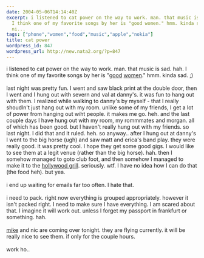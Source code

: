 ```yaml
---
date: 2004-05-06T14:14:40Z
excerpt: i listened to cat power on the way to work. man. that music is sad. hah.
  I think one of my favorite songs by her is "good women." hmm. kinda sad. ;)last
  ni...
tags: ["phone","women","food","music","apple","nokia"]
title: cat power
wordpress_id: 847
wordpress_url: http://new.nata2.org/?p=847
---
```


i listened to cat power on the way to work. man. that music is sad. hah. I think one of my favorite songs by her is "<a href="http://phobos.apple.com/WebObjects/MZStore.woa/wa/viewAlbum?playlistId=2960659&amp;selectedItemId=2960635">good</a> <a href="http://www.sing365.com/music/lyric.nsf/Good-Woman-lyrics-Cat-Power/744491FBEBC1CBE748256D41000D087E">women</a>." hmm. kinda sad. ;)<br/><br/>last night was pretty fun. I went and saw black print at the double door, then I went and I hung out with severn and val at danny's. it was fun to hang out with them. I realized while walking to danny's by myself - that I really shoudln't just hang out with my room. unlike some of my friends, I get a lot of power from hanging out wiht people. it makes me go. heh. and the last couple days I have hung out with my room, my rommmates and morgan. all of which has been good. but I haven't really hung out with my friends. so last night. I did that and it ruled. heh. so anyway.. after I hung out at danny's I went to the big horse (ugh) and saw matt and erica's band play. they were really good. it was pretty cool. I hope they get some good gigs. I would like to see them at a legit venue (rather than the big horse). hah. then I somehow managed to goto club foot, and then somehow I managed to make it to the <a href="https://web.archive.org/web/20030814003134/http://www.nata2.info//pictures/misc/phone_camera/nokia_6600/060520040916/Nokia6600(656).jpg">hollywood grill</a>. seriously. wtf. I have no idea how I can do that (the food heh). but yea. <br/><br/>i end up waiting for emails far too often. I hate that. <br/><br/>i need to pack. right now everything is grouped appropriately. however it isn't packed right. I need to make sure I have everything. I am scared about that. I imagine it will work out. unless I forget my passport in frankfurt or something. hah. <br/><bR><a href="http://proxientunit.com/">mike</a> and nic are coming over tonight. they are flying currently. it will be really nice to see them. if only for the couple hours. <br/><br/>work ho.. 
